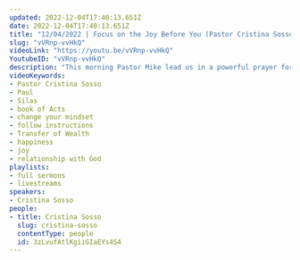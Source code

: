 ```yaml
---
updated: 2022-12-04T17:40:13.651Z
date: 2022-12-04T17:40:13.651Z
title: "12/04/2022 | Focus on the Joy Before You (Pastor Cristina Sosso)"
slug: "vVRnp-vvHkQ"
videoLink: "https://youtu.be/vVRnp-vvHkQ"
YoutubeID: "vVRnp-vvHkQ"
description: "This morning Pastor Mike lead us in a powerful prayer for our countries to push into righteousness.\nPastor Cristina focused on Acts of the Apostles, giving example of how they were lead by the teaching of Jesus. Even after being beaten and thrown into jail Paul and Silas chose to pray and sing hymns, ultimately leading to the jailer and his whole family being baptized. (Acts 16:23-33) In this time it is important for us to change our mindsets and follow the instructions we have been given. If we can not stop giving our opinions and we are unwilling to change there will not be able to encounter success. We often get sucked into the belief that following Christ will keep us happy, the truth is Jesus did not give his life for us to be happy. Happiness is a satisfaction of the flesh that is only temporary. Joy is given deep down and brings peace in situations that are uncertain. Ask the Lord what the issues are in your heart that are unpleasing to him. Ask the Holy Spirit to help you fall in love with God all over again and to help you romance him.\n"
videoKeywords:
- Pastor Cristina Sosso
- Paul
- Silas
- book of Acts
- change your mindset
- follow instructions
- Transfer of Wealth
- happiness
- joy
- relationship with God
playlists:
- full sermons
- livestreams
speakers:
- Cristina Sosso
people:
- title: Cristina Sosso
  slug: cristina-sosso
  contentType: people
  id: 3zLvufAtlKgiiGIaEYs4S4
---
```

